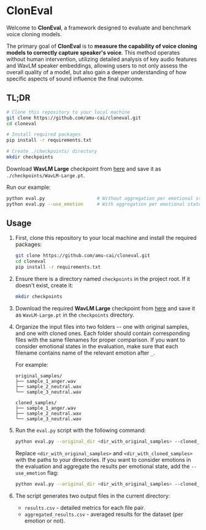 # ClonEval

Welcome to **ClonEval**, a framework designed to evaluate and benchmark voice cloning models.

The primary goal of **ClonEval** is to **measure the capability of voice cloning models to correctly capture speaker's voice**. This method operates without human intervention, utilizing detailed analysis of key audio features and WavLM speaker embeddings, allowing users to not only assess the overall quality of a model, but also gain a deeper understanding of how specific aspects of sound influence the final outcome.

## TL;DR

```bash
# Clone this repository to your local machine
git clone https://github.com/amu-cai/cloneval.git
cd cloneval

# Install required packages
pip install -r requirements.txt

# Create ./checkpoints/ directory
mkdir checkpoints
```

Download **WavLM Large** checkpoint from [here](https://github.com/microsoft/unilm/tree/master/wavlm) and save it as `./checkpoints/WavLM-Large.pt`.

Run our example:

```bash
python eval.py                   # Without aggregation per emotional state
python eval.py --use_emotion     # With aggregation per emotional state
```

## Usage

1. First, clone this repository to your local machine and install the required packages:

   ```bash
   git clone https://github.com/amu-cai/cloneval.git
   cd cloneval
   pip install -r requirements.txt
   ```

2. Ensure there is a directory named `checkpoints` in the project root. If it doesn't exist, create it:

   ```bash
   mkdir checkpoints
   ```

3. Download the required **WavLM Large** checkpoint from [here](https://github.com/microsoft/unilm/tree/master/wavlm) and save it as `WavLM-Large.pt` in the `checkpoints` directory.

4. Organize the input files into two folders -- one with original samples, and one with cloned ones. Each folder should contain corresponding files with the same filenames for proper comparison. If you want to consider emotional states in the evaluation, make sure that each filename contains name of the relevant emotion after `_`.

   For example:

   ```
   original_samples/
   ├── sample_1_anger.wav
   ├── sample_2_neutral.wav
   └── sample_3_neutral.wav

   cloned_samples/
   ├── sample_1_anger.wav
   ├── sample_2_neutral.wav
   └── sample_3_neutral.wav
   ```

5. Run the `eval.py` script with the following command:

   ```bash
   python eval.py --original_dir <dir_with_original_samples> --cloned_dir <dir_with_cloned_samples>
   ```

   Replace `<dir_with_original_samples>` and `<dir_with_cloned_samples>` with the paths to your directories. If you want to consider emotions in the evaluation and aggregate the results per emotional state, add the `--use_emotion` flag:

   ```bash
   python eval.py --original_dir <dir_with_original_samples> --cloned_dir <dir_with_cloned_samples> --use_emotion
   ```

6. The script generates two output files in the current directory:
   - `results.csv` - detailed metrics for each file pair.
   - `aggregated_results.csv` - averaged results for the dataset (per emotion or not).
